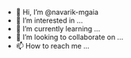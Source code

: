 - 👋 Hi, I’m @navarik-mgaia
- 👀 I’m interested in ...
- 🌱 I’m currently learning ...
- 💞️ I’m looking to collaborate on ...
- 📫 How to reach me ...

<!---
navarik-mgaia/navarik-mgaia is a ✨ special ✨ repository because its `README.md` (this file) appears on your GitHub profile.
You can click the Preview link to take a look at your changes.
--->
